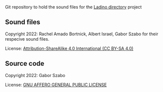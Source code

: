 Git repository to hold the sound files for the [Ladino directory](https://diksionaryo.szabgab.com/) project

## Sound files

Copyright 2022: Rachel Amado Bortnick, Albert Israel, Gabor Szabo for their respecive sound files.

License: [Attribution-ShareAlike 4.0 International (CC BY-SA 4.0)](https://creativecommons.org/licenses/by-sa/4.0/)

## Source code

Copyright 2022: Gabor Szabo

License: [GNU AFFERO GENERAL PUBLIC LICENSE](https://www.gnu.org/licenses/agpl-3.0.en.html)
